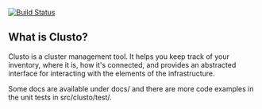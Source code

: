 [![Build Status](https://secure.travis-ci.org/clusto/clusto.png)](http://travis-ci.org/clusto/clusto)


What is Clusto?
---------------

Clusto is a cluster management tool.  It helps you keep track of your
inventory, where it is, how it's connected, and provides an abstracted
interface for interacting with the elements of the infrastructure.

Some docs are available under docs/ and there are more code examples in the
unit tests in src/clusto/test/.


